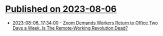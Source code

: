 # [Published on 2023-08-06](index.md)

* [2023-08-06, 17:34:00](https://it.slashdot.org/story/23/08/06/1619232/zoom-demands-workers-return-to-office-two-days-a-week-is-the-remote-working-revolution-dead?utm_source=rss1.0mainlinkanon&utm_medium=feed) - [Zoom Demands Workers Return to Office Two Days a Week. Is The Remote-Working Revolution Dead?](https://it.slashdot.org/story/23/08/06/1619232/zoom-demands-workers-return-to-office-two-days-a-week-is-the-remote-working-revolution-dead?utm_source=rss1.0mainlinkanon&utm_medium=feed)
